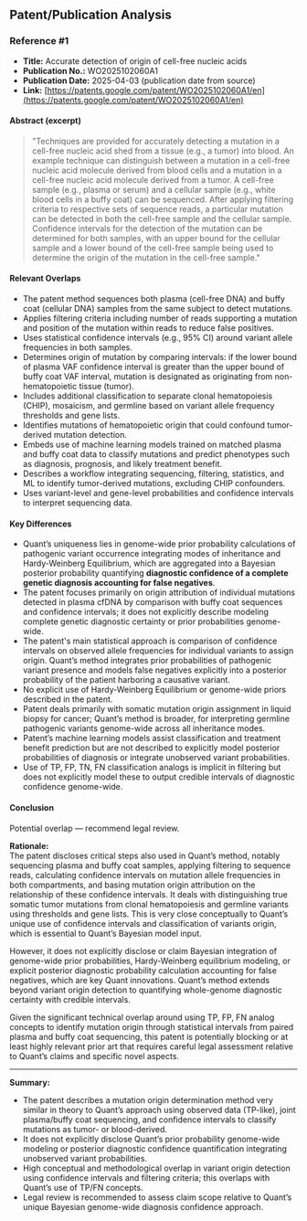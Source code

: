 ## Patent/Publication Analysis

### Reference #1

- **Title:** Accurate detection of origin of cell-free nucleic acids  
- **Publication No.:** WO2025102060A1  
- **Publication Date:** 2025-04-03 (publication date from source)  
- **Link:** [https://patents.google.com/patent/WO2025102060A1/en](https://patents.google.com/patent/WO2025102060A1/en)

#### Abstract (excerpt)

> "Techniques are provided for accurately detecting a mutation in a cell-free nucleic acid shed from a tissue (e.g., a tumor) into blood. An example technique can distinguish between a mutation in a cell-free nucleic acid molecule derived from blood cells and a mutation in a cell-free nucleic acid molecule derived from a tumor. A cell-free sample (e.g., plasma or serum) and a cellular sample (e.g., white blood cells in a buffy coat) can be sequenced. After applying filtering criteria to respective sets of sequence reads, a particular mutation can be detected in both the cell-free sample and the cellular sample. Confidence intervals for the detection of the mutation can be determined for both samples, with an upper bound for the cellular sample and a lower bound of the cell-free sample being used to determine the origin of the mutation in the cell-free sample."

#### Relevant Overlaps

- The patent method sequences both plasma (cell-free DNA) and buffy coat (cellular DNA) samples from the same subject to detect mutations.
- Applies filtering criteria including number of reads supporting a mutation and position of the mutation within reads to reduce false positives.
- Uses statistical confidence intervals (e.g., 95% CI) around variant allele frequencies in both samples.
- Determines origin of mutation by comparing intervals: if the lower bound of plasma VAF confidence interval is greater than the upper bound of buffy coat VAF interval, mutation is designated as originating from non-hematopoietic tissue (tumor).
- Includes additional classification to separate clonal hematopoiesis (CHIP), mosaicism, and germline based on variant allele frequency thresholds and gene lists.
- Identifies mutations of hematopoietic origin that could confound tumor-derived mutation detection.
- Embeds use of machine learning models trained on matched plasma and buffy coat data to classify mutations and predict phenotypes such as diagnosis, prognosis, and likely treatment benefit.
- Describes a workflow integrating sequencing, filtering, statistics, and ML to identify tumor-derived mutations, excluding CHIP confounders.
- Uses variant-level and gene-level probabilities and confidence intervals to interpret sequencing data.

#### Key Differences

- Quant’s uniqueness lies in genome-wide prior probability calculations of pathogenic variant occurrence integrating modes of inheritance and Hardy-Weinberg Equilibrium, which are aggregated into a Bayesian posterior probability quantifying **diagnostic confidence of a complete genetic diagnosis accounting for false negatives**.
- The patent focuses primarily on origin attribution of individual mutations detected in plasma cfDNA by comparison with buffy coat sequences and confidence intervals; it does not explicitly describe modeling complete genetic diagnostic certainty or prior probabilities genome-wide.
- The patent's main statistical approach is comparison of confidence intervals on observed allele frequencies for individual variants to assign origin. Quant’s method integrates prior probabilities of pathogenic variant presence and models false negatives explicitly into a posterior probability of the patient harboring a causative variant.
- No explicit use of Hardy-Weinberg Equilibrium or genome-wide priors described in the patent.
- Patent deals primarily with somatic mutation origin assignment in liquid biopsy for cancer; Quant’s method is broader, for interpreting germline pathogenic variants genome-wide across all inheritance modes.
- Patent’s machine learning models assist classification and treatment benefit prediction but are not described to explicitly model posterior probabilities of diagnosis or integrate unobserved variant probabilities.
- Use of TP, FP, TN, FN classification analogs is implicit in filtering but does not explicitly model these to output credible intervals of diagnostic confidence genome-wide.

#### Conclusion

Potential overlap — recommend legal review.

**Rationale:**  
The patent discloses critical steps also used in Quant’s method, notably sequencing plasma and buffy coat samples, applying filtering to sequence reads, calculating confidence intervals on mutation allele frequencies in both compartments, and basing mutation origin attribution on the relationship of these confidence intervals. It deals with distinguishing true somatic tumor mutations from clonal hematopoiesis and germline variants using thresholds and gene lists. This is very close conceptually to Quant’s unique use of confidence intervals and classification of variants origin, which is essential to Quant’s Bayesian model input.

However, it does not explicitly disclose or claim Bayesian integration of genome-wide prior probabilities, Hardy-Weinberg equilibrium modeling, or explicit posterior diagnostic probability calculation accounting for false negatives, which are key Quant innovations. Quant’s method extends beyond variant origin detection to quantifying whole-genome diagnostic certainty with credible intervals.

Given the significant technical overlap around using TP, FP, FN analog concepts to identify mutation origin through statistical intervals from paired plasma and buffy coat sequencing, this patent is potentially blocking or at least highly relevant prior art that requires careful legal assessment relative to Quant’s claims and specific novel aspects.

---

**Summary:**  
- The patent describes a mutation origin determination method very similar in theory to Quant’s approach using observed data (TP-like), joint plasma/buffy coat sequencing, and confidence intervals to classify mutations as tumor- or blood-derived.
- It does not explicitly disclose Quant’s prior probability genome-wide modeling or posterior diagnostic confidence quantification integrating unobserved variant probabilities.
- High conceptual and methodological overlap in variant origin detection using confidence intervals and filtering criteria; this overlaps with Quant’s use of TP/FN concepts.
- Legal review is recommended to assess claim scope relative to Quant’s unique Bayesian genome-wide diagnosis confidence approach.
